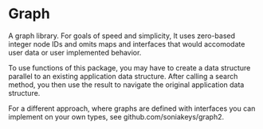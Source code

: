 Graph
=====

A graph library.  For goals of speed and simplicity, It uses zero-based
integer node IDs and omits maps and interfaces that would accomodate
user data or user implemented behavior.

To use functions of this package, you may have to create a data structure
parallel to an existing application data structure.  After calling a search
method, you then use the result to navigate the original application
data structure.

For a different approach, where graphs are defined with interfaces you
can implement on your own types, see github.com/soniakeys/graph2.
